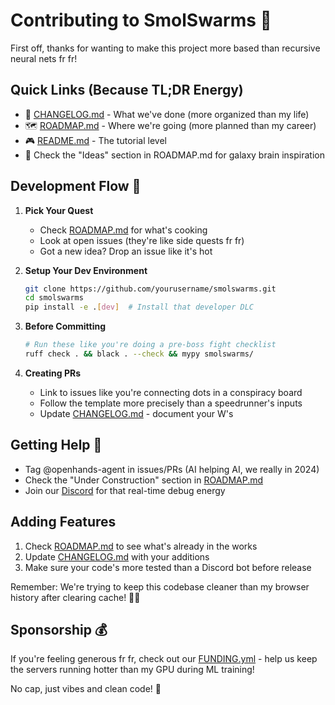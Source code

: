 # Contributing to SmolSwarms 🌊

First off, thanks for wanting to make this project more based than recursive neural nets fr fr!

## Quick Links (Because TL;DR Energy)

- 📝 [CHANGELOG.md](CHANGELOG.md) - What we've done (more organized than my life)
- 🗺️ [ROADMAP.md](ROADMAP.md) - Where we're going (more planned than my career)
- 🎮 [README.md](README.md) - The tutorial level
- 💭 Check the "Ideas" section in ROADMAP.md for galaxy brain inspiration

## Development Flow 🌊

1. **Pick Your Quest**
   - Check [ROADMAP.md](ROADMAP.md) for what's cooking
   - Look at open issues (they're like side quests fr fr)
   - Got a new idea? Drop an issue like it's hot

2. **Setup Your Dev Environment**
   ```bash
   git clone https://github.com/yourusername/smolswarms.git
   cd smolswarms
   pip install -e .[dev]  # Install that developer DLC
   ```

3. **Before Committing**
   ```bash
   # Run these like you're doing a pre-boss fight checklist
   ruff check . && black . --check && mypy smolswarms/
   ```

4. **Creating PRs**
   - Link to issues like you're connecting dots in a conspiracy board
   - Follow the template more precisely than a speedrunner's inputs
   - Update [CHANGELOG.md](CHANGELOG.md) - document your W's

## Getting Help 🤝

- Tag @openhands-agent in issues/PRs (AI helping AI, we really in 2024)
- Check the "Under Construction" section in [ROADMAP.md](ROADMAP.md)
- Join our [Discord](https://discord.gg/smolswarms) for that real-time debug energy

## Adding Features

1. Check [ROADMAP.md](ROADMAP.md) to see what's already in the works
2. Update [CHANGELOG.md](CHANGELOG.md) with your additions
3. Make sure your code's more tested than a Discord bot before release

Remember: We're trying to keep this codebase cleaner than my browser history after clearing cache! 🧹✨

## Sponsorship 💰

If you're feeling generous fr fr, check out our [FUNDING.yml](.github/FUNDING.yml) - help us keep the servers running hotter than my GPU during ML training!

No cap, just vibes and clean code! 🚀
